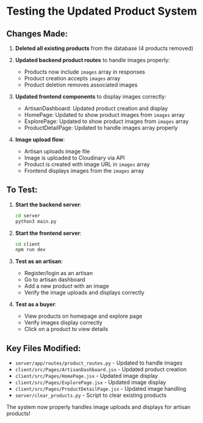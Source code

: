 # Testing the Updated Product System

## Changes Made:

1. **Deleted all existing products** from the database (4 products removed)
2. **Updated backend product routes** to handle images properly:
   - Products now include `images` array in responses
   - Product creation accepts `images` array
   - Product deletion removes associated images

3. **Updated frontend components** to display images correctly:
   - ArtisanDashboard: Updated product creation and display
   - HomePage: Updated to show product images from `images` array
   - ExplorePage: Updated to show product images from `images` array  
   - ProductDetailPage: Updated to handle images array properly

4. **Image upload flow**:
   - Artisan uploads image file
   - Image is uploaded to Cloudinary via API
   - Product is created with image URL in `images` array
   - Frontend displays images from the `images` array

## To Test:

1. **Start the backend server**:
   ```bash
   cd server
   python3 main.py
   ```

2. **Start the frontend server**:
   ```bash
   cd client
   npm run dev
   ```

3. **Test as an artisan**:
   - Register/login as an artisan
   - Go to artisan dashboard
   - Add a new product with an image
   - Verify the image uploads and displays correctly

4. **Test as a buyer**:
   - View products on homepage and explore page
   - Verify images display correctly
   - Click on a product to view details

## Key Files Modified:

- `server/app/routes/product_routes.py` - Updated to handle images
- `client/src/Pages/ArtisanDashboard.jsx` - Updated product creation
- `client/src/Pages/HomePage.jsx` - Updated image display
- `client/src/Pages/ExplorePage.jsx` - Updated image display
- `client/src/Pages/ProductDetailPage.jsx` - Updated image handling
- `server/clear_products.py` - Script to clear existing products

The system now properly handles image uploads and displays for artisan products!